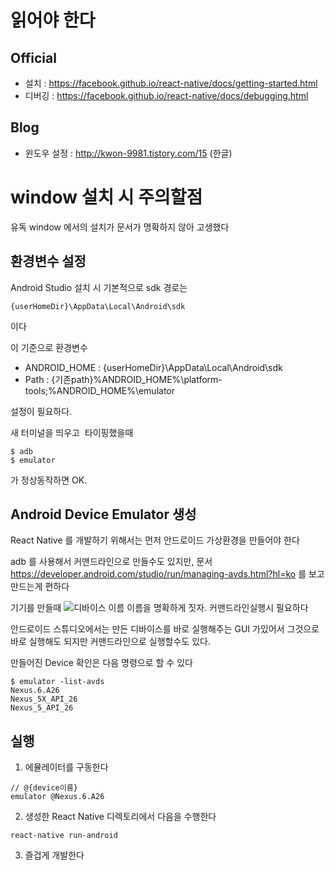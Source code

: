 # 읽어야 한다
## Official
- 설치 : https://facebook.github.io/react-native/docs/getting-started.html
- 디버깅 : https://facebook.github.io/react-native/docs/debugging.html

## Blog
- 윈도우 설정 : http://kwon-9981.tistory.com/15 (한글)

# window 설치 시 주의할점
유독 window 에서의 설치가 문서가 명확하지 않아 고생했다

## 환경변수 설정
Android Studio 설치 시 기본적으로 sdk 경로는
```
{userHomeDir}\AppData\Local\Android\sdk
```
이다

이 기준으로 환경변수
- ANDROID_HOME : {userHomeDir}\AppData\Local\Android\sdk
- Path : {기존path}%ANDROID_HOME%\platform-tools;%ANDROID_HOME%\emulator

설정이 필요하다.

새 터미널을 띄우고  타이핑했을때 
```
$ adb
$ emulator
```
가 정상동작하면 OK.

## Android Device Emulator 생성
React Native 를 개발하기 위해서는 먼저 안드로이드 가상환경을 만들어야 한다

adb 를 사용해서 커맨드라인으로 만들수도 있지만,
문서 https://developer.android.com/studio/run/managing-avds.html?hl=ko 를 보고 만드는게 편하다

기기를 만들때
![디바이스 이름](https://developer.android.com/images/tools/avd-verifyconfig.png?hl=ko)
이름을 명확하게 짓자. 커맨드라인실행시 필요하다

안드로이드 스튜디오에서는 만든 디바이스를 바로 실행해주는 GUI 가있어서 그것으로 바로 실행해도 되지만
커맨드라인으로 실행할수도 있다.

만들어진 Device 확인은 다음 명령으로 할 수 있다
```
$ emulator -list-avds
Nexus.6.A26
Nexus_5X_API_26
Nexus_5_API_26
```

## 실행
1. 에뮬레이터를 구동한다
```
// @{device이름}
emulator @Nexus.6.A26
```
2. 생성한 React Native 디렉토리에서 다음을 수행한다
```
react-native run-android
```
3. 즐겁게 개발한다
